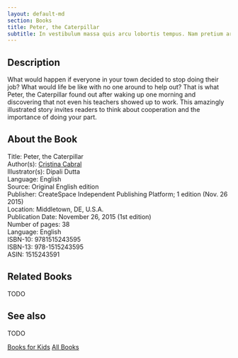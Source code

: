 ```yaml
---
layout: default-md
section: Books
title: Peter, the Caterpillar
subtitle: In vestibulum massa quis arcu lobortis tempus. Nam pretium arcu in odio vulputate luctus.
---
```


## Description
What would happen if everyone in your town decided to stop doing their job? What would life be like with no one around to help out? That is what Peter, the Caterpillar found out after waking up one morning and discovering that not even his teachers showed up to work. This amazingly illustrated story invites readers to think about cooperation and the importance of doing your part.


## About the Book
Title: Peter, the Caterpillar  
Author(s): 	[Cristina Cabral](/profiles/cristina-cabral)  
Illustrator(s): 	Dipali Dutta  
Language: 	English  
Source: 	Original English edition  
Publisher: CreateSpace Independent Publishing Platform; 1 edition (Nov. 26 2015)  
Location: 	Middletown, DE, U.S.A.  
Publication Date: 	November 26, 2015 (1st edition)  
Number of pages: 	38  
Language: English  
ISBN-10: 9781515243595  
ISBN-13: 978-1515243595  
ASIN: 1515243591  


## Related Books
TODO


## See also
TODO


<a href="/books/for-kids" class="button">Books for Kids</a>
<a href="/books" class="button">All Books</a>

